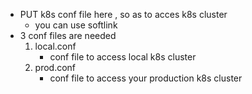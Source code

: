 
- PUT k8s conf file here , so as to acces k8s cluster
    - you can use softlink
- 3 conf files are needed
    1. local.conf 
        - conf file to access local k8s cluster
    2. prod.conf
        - conf file to access your production k8s cluster

